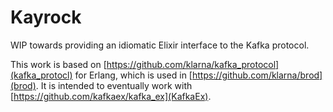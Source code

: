 # Kayrock

WIP towards providing an idiomatic Elixir interface to the Kafka protocol.

This work is based on [https://github.com/klarna/kafka_protocol](kafka_protocl)
for Erlang, which is used in [https://github.com/klarna/brod](brod).  It is
intended to eventually work with [https://github.com/kafkaex/kafka_ex](KafkaEx).

